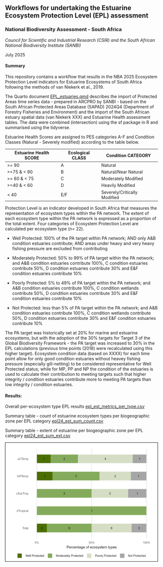 ## **Workflows for undertaking the Estuarine Ecosystem Protection Level (EPL) assessment**

### **National Biodiversity Assessment - South Africa**

*Council for Scientific and Industrial Research (CSIR) and the South African National Biodiversity Institute (SANBI)*

July 2025

#### **Summary**

This repository contains a workflow that results in the NBA 2025 Ecosystem Protection Level indicators for Estuarine Ecosystems of South Africa following the methods of van Niekerk et al., 2019.

The Quarto document [EPL_estuaries.qmd](https://github.com/askowno/EPL_riv/blob/main/EPL_estuariest.qmd) describes the import of Protected Areas time series data - prepared in ARCPRO by SANBI - based on the South African Protected Areas Database (SAPAD) 2024Q4 (Department of Forestry Fisheries and Environment) and the import of the South African estuary spatial data (van Niekerk XXX) and Estuarine Health assessment tables. The data were combined (intersection) using the sf package in R and summarised using the tidyverse.

Estuarine Health Scores are assigned to PES categories A-F and Condition Classes (Natural - Severely modified) according to the table below.

| Estuarine Health SCORE | Ecological CLASS | Condition CATEGORY           |
|------------------------|------------------|------------------------------|
| \>= 90                 | A                | Natural                      |
| \>=75 & \< 90          | B                | Natural/Near Natural         |
| \>= 60 & \< 75         | C                | Moderately Modified          |
| \>=40 & \< 60          | D                | Heavily Modified             |
| \< 40                  | E/F              | Severely/Critically Modified |

Protection Level is an indicator developed in South Africa that measures the representation of ecosystem types within the PA network. The extent of each ecosystem type within the PA network is expressed as a proportion of the total extent. Four categories of Ecosystem Protection Level are calculated per ecosystem type (n= 22).

-   Well Protected: 100% of the PA target within PA network; AND only A&B condition estuaries contribute; AND areas under heavy and very heavy fishing pressure are excluded from contributing

-   Moderately Protected: 50% to 99% of PA target within the PA network; and A&B condition estuaries contribute 100%, C condition estuaries contribute 50%, D condition estuaries contribute 30% and E&F condition estuaries contribute 10%

-   Poorly Protected: 5% to 49% of PA target within the PA network; and A&B condition estuaries contribute 100%, C condition wetlands contribute 50%, D condition estuaries contribute 30% and E&F condition estuaries contribute 10%

-   Not Protected: less than 5% of PA target within the PA network; and A&B condition estuaries contribute 100%, C condition wetlands contribute 50%, D condition estuaries contribute 30% and E&F condition estuaries contribute 10%

The PA target was historically set at 20% for marine and estuarine ecosystems, but with the adoption of the 30% targets for Target 3 of the Global Biodiversity Framework - the PA target was increased to 30% in the EPL calculations (previous time points (2018) were recalculated using this higher target). Ecosystem condition data (based on XXXX) for each time point allow for only good condition estuaries without heavey fishing pressure (especially gill-netting) to be considered representative for Well Protected status; while for MP, PP and NP the condition of the estuaries is used to calculate their contribution to meeting targets such that higher integrity / condition estuaries contribute more to meeting PA targets than low integrity / condition estuaries.

#### **Results:**

Overall per-ecosystem type EPL results [epl_est_metrics_per_type.csv](outputs/epl_est_metrics_per_type.csv)

Summary table - count of estuarine ecosystem types per biogeographic zone per EPL category [epl24_est_sum_count.csv](outputs/epl24_est_sum_count.csv)

Summary table - extent of estuarine per biogeographic zone per EPL category [epl24_est_sum_ext.csv](outputs/epl24_est_sum_ext.csv)

![Estuarine Ecosystem Protection Level 2025](outputs/epl24_est_bar_plot_count.png)
